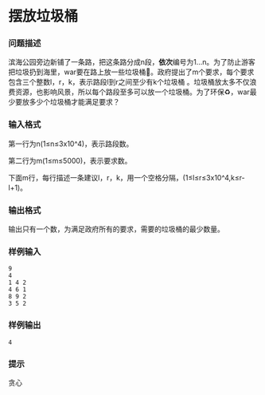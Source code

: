 # 摆放垃圾桶



### 问题描述

滨海公园旁边新铺了一条路，把这条路分成n段，**依次**编号为1…n。为了防止游客把垃圾扔到海里，war要在路上放一些垃圾桶🚮。政府提出了m个要求，每个要求包含三个整数l，r，k，表示路段l到r之间至少有k个垃圾桶 。垃圾桶放太多不仅浪费资源，也影响风景，所以每个路段至多可以放一个垃圾桶。为了环保♻️，war最少要放多少个垃圾桶才能满足要求？



### 输入格式

第一行为n(1≤n≤3x10^4)，表示路段数。

第二行为m(1≤m≤5000)，表示要求数。

下面m行，每行描述一条建议l，r，k，用一个空格分隔，(1≤l≤r≤3x10^4,k≤r-l+1)。



### 输出格式

输出只有一个数，为满足政府所有的要求，需要的垃圾桶的最少数量。



### 样例输入

```
9
4 
1 4 2 
4 6 1 
8 9 2 
3 5 2 

```



### 样例输出

```
4
```





### 提示

贪心